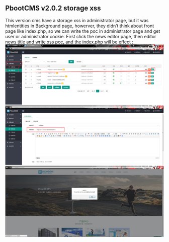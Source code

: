 ## PbootCMS v2.0.2 storage xss ##
This version cms have a storage xss in administrator page, but it was htmlentities in Background page, howerver, they didn’t think about front page like index.php, so we can write the poc in administrator page and get user or administrator cookie.
First click the news editor page, then editor news title and write xss poc, and the index.php will be effect :
![1](./11.png)
![1](./22.png)
![1](./33.png)
